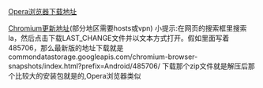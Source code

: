 [Opera浏览器下载地址](https://get.opera.com/pub)

[Chromium更新地址](https://commondatastorage.googleapis.com/chromium-browser-snapshots/index.html
)(部分地区需要hosts或vpn)
小提示:在网页的搜索框里搜索la，然后点击下载LAST_CHANGE文件并以文本方式打开。假如里面写着485706，那么最新版的地址下载就是
commondatastorage.googleapis.com/chromium-browser-snapshots/index.html?prefix=Android/485706/
下载那个zip文件就是解压后那个比较大的安装包就是的,Opera浏览器类似
